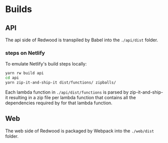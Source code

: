 # Builds

## API

The api side of Redwood is transpiled by Babel into the `./api/dist` folder.

### steps on Netlify

To emulate Netlify's build steps locally:

```bash
yarn rw build api
cd api
yarn zip-it-and-ship-it dist/functions/ zipballs/
```

Each lambda function in `./api/dist/functions` is parsed by zip-it-and-ship-it resulting in a zip file per lambda function that contains all the dependencies required by for that lambda function.

## Web

The web side of Redwood is packaged by Webpack into the `./web/dist` folder.
